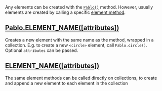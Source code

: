 Any elements can be created with the [`Pablo()`](/api/pablo/) method. However, usually elements are created by calling a specific [element method](/api/elements/).


## [Pablo.ELEMENT_NAME(\[attributes\])](/api/elements/)

Creates a new element with the same name as the method, wrapped in a collection. E.g. to create a new `<circle>` element, call `Pablo.circle()`. Optional `attributes` can be passed.


## [ELEMENT_NAME(\[attributes\])](/api/elements/#elements-02)

The same element methods can be called directly on collections, to create and append a new element to each element in the collection
